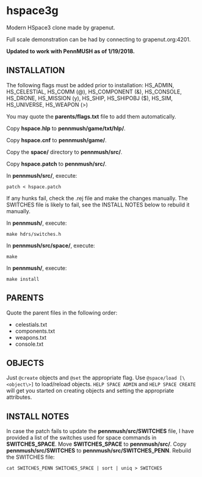 # hspace3g
Modern HSpace3 clone made by grapenut.

Full scale demonstration can be had by connecting to grapenut.org:4201.

**Updated to work with PennMUSH as of 1/19/2018.**

INSTALLATION
------------

The following flags must be added prior to installation:
HS_ADMIN, HS_CELESTIAL, HS_COMM (@), HS_COMPONENT (&), HS_CONSOLE, HS_DRONE, HS_MISSION (y), HS_SHIP, HS_SHIPOBJ ($), HS_SIM, HS_UNIVERSE, HS_WEAPON (>)

You may quote the __parents/flags.txt__ file to add them automatically.

Copy __hspace.hlp__ to __pennmush/game/txt/hlp/__.

Copy __hspace.cnf__ to __pennmush/game/__.

Copy the __space/__ directory to __pennmush/src/__.

Copy __hspace.patch__ to __pennmush/src/__.

In __pennmush/src/__, execute:
```
patch < hspace.patch
```

If any hunks fail, check the .rej file and make the changes manually.
The SWITCHES file is likely to fail, see the INSTALL NOTES below to rebuild it manually.

In __pennmush/__, execute:
```
make hdrs/switches.h
```

In __pennmush/src/space/__, execute:
```
make
```

In __pennmush/__, execute:
```
make install
```

PARENTS
-------
Quote the parent files in the following order:
- celestials.txt
- components.txt
- weapons.txt
- console.txt

OBJECTS
-------
Just `@create` objects and `@set` the appropriate flag. Use `@space/load [\<object\>]` to load/reload objects.
`HELP SPACE ADMIN` and `HELP SPACE CREATE` will get you started on creating objects and setting the appropriate attributes.


INSTALL NOTES
-------------
In case the patch fails to update the __pennmush/src/SWITCHES__ file, I have provided a list of the switches used for space commands in __SWITCHES_SPACE__.
Move __SWITCHES_SPACE__ to __pennmush/src/__. Copy __pennmush/src/SWITCHES__ to __pennmush/src/SWITCHES_PENN__. Rebuild the SWITCHES file:
```
cat SWITCHES_PENN SWITCHES_SPACE | sort | uniq > SWITCHES
```



